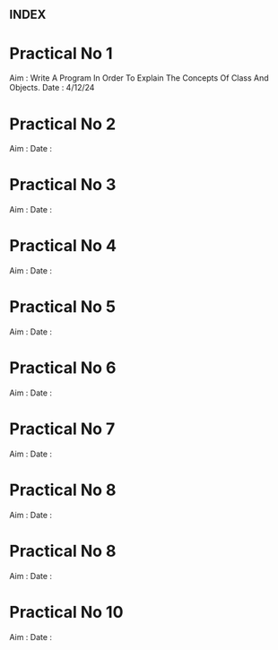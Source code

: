 ## INDEX

# Practical No 1
Aim : Write A Program In Order To Explain The Concepts Of Class And Objects.
Date : 4/12/24

# Practical No 2
Aim :
Date :

# Practical No 3
Aim :
Date :

# Practical No 4
Aim :
Date :

# Practical No 5
Aim :
Date :

# Practical No 6
Aim :
Date :

# Practical No 7
Aim :
Date :

# Practical No 8
Aim :
Date :

# Practical No 8
Aim :
Date :

# Practical No 10
Aim :
Date :


